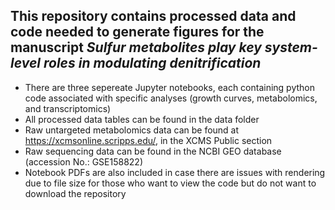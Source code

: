 ## This repository contains processed data and code needed to generate figures for the manuscript *Sulfur metabolites play key system-level roles in modulating denitrification*
* There are three sepereate Jupyter notebooks, each containing python code associated with specific analyses (growth curves, metabolomics, and transcriptomics)
* All processed data tables can be found in the data folder
* Raw untargeted metabolomics data can be found at https://xcmsonline.scripps.edu/, in the XCMS Public section
* Raw sequencing data can be found in the NCBI GEO database (accession No.: GSE158822)
* Notebook PDFs are also included in case there are issues with rendering due to file size for those who want to view the code but do not want to download the repository
